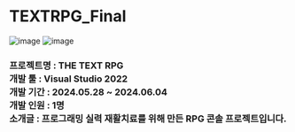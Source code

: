 # TEXTRPG_Final
![image](https://github.com/sasasa6391/TEXTRPG_Final/assets/169485480/1c508a9e-8473-4259-b2fd-64d7ebfcbb5d)
![image](https://github.com/sasasa6391/TEXTRPG_Final/assets/169485480/d2e5ebd8-0f65-4cbd-9ee2-546705746ae7)
<h3>
프로젝트명 : THE TEXT RPG</br>
개발 툴 : Visual Studio 2022</br> 
개발 기간 : 2024.05.28 ~ 2024.06.04</br>
개발 인원 : 1명</br>
소개글 : 프로그래밍 실력 재활치료를 위해 만든 RPG 콘솔 프로젝트입니다.</br>
</h3>
